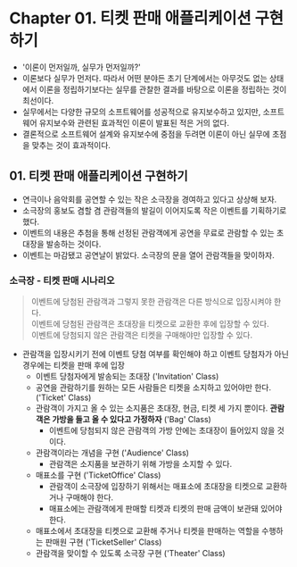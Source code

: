 # Chapter 01. 티켓 판매 애플리케이션 구현하기
* '이론이 먼저일까, 실무가 먼저일까?'
* 이론보다 실무가 먼저다. 따라서 어떤 분야든 초기 단계에서는 아무것도 없는 상태에서 이론을 정립하기보다는 실무를 관찰한 결과를 바탕으로 이론을 정립하는 것이 최선이다.
* 실무에서는 다양한 규모의 소프트웨어를 성공적으로 유지보수하고 있지만, 소프트웨어 유지보수와 관련된 효과적인 이론이 발표된 적은 거의 없다.
* 결론적으로 소프트웨어 설계와 유지보수에 중점을 두려면 이론이 아닌 실무에 초점을 맞추는 것이 효과적이다.

## 01. 티켓 판매 애플리케이션 구현하기

* 연극이나 음악회를 공연할 수 있는 작은 소극장을 경여하고 있다고 상상해 보자.
* 소극장의 홍보도 겸할 겸 관람객들의 발길이 이어지도록 작은 이벤트를 기획하기로 했다.
* 이벤트의 내용은 추첨을 통해 선정된 관람객에게 공연을 무료로 관람할 수 있는 초대장을 발송하는 것이다.
* 이벤트는 마감됐고 공연날이 밝았다. 소극장의 문을 열어 관람객들을 맞이하자.

### 소극장 - 티켓 판매 시나리오

> 이벤트에 당첨된 관람객과 그렇지 못한 관람객은 다른 방식으로 입장시켜야 한다.  
이벤트에 당첨된 관람객은 초대장을 티켓으로 교환한 후에 입장할 수 있다.  
이벤트에 당첨되지 않은 관람객은 티켓을 구매해야만 입장할 수 있다.  

* 관람객을 입장시키기 전에 이벤트 당첨 여부를 확인해야 하고 이벤트 당첨자가 아닌 경우에는 티켓을 판매 후에 입장
  * 이벤트 당첨자에게 발송되는 초대장 ('Invitation' Class)
  * 공연을 관람하기를 원하는 모든 사람들은 티켓을 소지하고 있어야만 한다. ('Ticket' Class)
  * 관람객이 가지고 올 수 있는 소지품은 초대장, 현금, 티켓 세 가지 뿐이다. **관람객은 가방을 들고 올 수 있다고 가정하자** ('Bag' Class)
    * 이벤트에 당첨되지 않은 관람객의 가방 안에는 초대장이 들어있지 않을 것이다.
  * 관람객이라는 개념을 구현 ('Audience' Class)
    * 관람객은 소지품을 보관하기 위해 가방을 소지할 수 있다.
  * 매표소를 구현 ('TicketOffice' Class)
    * 관람객이 소극장에 입장하기 위해서는 매표소에 초대장을 티켓으로 교환하거나 구매해야 한다.
    * 매표소에는 관람객에게 판매할 티켓과 티켓의 판매 금액이 보관돼 있어야 한다.
  * 매표소에서 초대장을 티켓으로 교환해 주거나 티켓을 판매하는 역할을 수행하는 판매원 구현 ('TicketSeller' Class)
  * 관람객을 맞이할 수 있도록 소극장 구현 ('Theater' Class)


